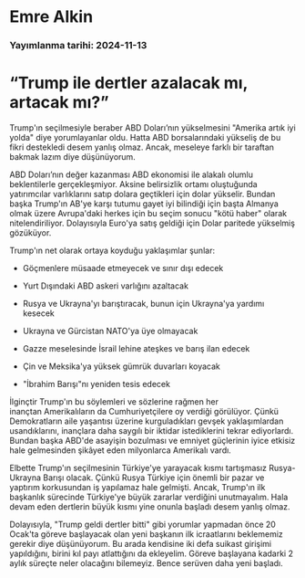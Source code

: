 # Emre Alkin

### Yayımlanma tarihi: 2024-11-13

# “Trump ile dertler azalacak mı, artacak mı?”

Trump'ın seçilmesiyle beraber ABD Doları’nın yükselmesini "Amerika artık iyi yolda" diye yorumlayanlar oldu. Hatta ABD borsalarındaki yükseliş de bu fikri destekledi desem yanlış olmaz. Ancak, meseleye farklı bir taraftan bakmak lazım diye düşünüyorum.

ABD Doları’nın değer kazanması ABD ekonomisi ile alakalı olumlu beklentilerle gerçekleşmiyor. Aksine belirsizlik ortamı oluştuğunda yatırımcılar varlıklarını satıp dolara geçtikleri için dolar yükselir. Bundan başka Trump'ın AB'ye karşı tutumu gayet iyi bilindiği için başta Almanya olmak üzere Avrupa'daki herkes için bu seçim sonucu "kötü haber" olarak nitelendiriliyor. Dolayısıyla Euro'ya satış geldiği için Dolar paritede yükselmiş gözüküyor.

Trump'ın net olarak ortaya koyduğu yaklaşımlar şunlar:

- Göçmenlere müsaade etmeyecek ve sınır dışı edecek

- Yurt Dışındaki ABD askeri varlığını azaltacak

- Rusya ve Ukrayna'yı barıştıracak, bunun için Ukrayna'ya yardımı kesecek

- Ukrayna ve Gürcistan NATO'ya üye olmayacak

- Gazze meselesinde İsrail lehine ateşkes ve barış ilan edecek

- Çin ve Meksika'ya yüksek gümrük duvarları koyacak

- "İbrahim Barışı"nı yeniden tesis edecek

İlginçtir Trump'ın bu söylemleri ve sözlerine rağmen her inançtan Amerikalıların da Cumhuriyetçilere oy verdiği görülüyor. Çünkü Demokratların aile yaşantısı üzerine kurguladıkları gevşek yaklaşımlardan usandıklarını, inançlara daha saygılı bir iktidar istediklerini tekrar ediyorlardı. Bundan başka ABD'de asayişin bozulması ve emniyet güçlerinin iyice etkisiz hale gelmesinden şikâyet eden milyonlarca Amerikalı vardı.

Elbette Trump'ın seçilmesinin Türkiye'ye yarayacak kısmı tartışmasız Rusya-Ukrayna Barışı olacak. Çünkü Rusya Türkiye için önemli bir pazar ve yaptırım korkusundan iş yapılamaz hale gelmişti. Ancak, Trump'ın ilk başkanlık sürecinde Türkiye'ye büyük zararlar verdiğini unutmayalım. Hala devam eden dertlerin büyük kısmı yine onunla başladı desem yanlış olmaz.

Dolayısıyla, "Trump geldi dertler bitti" gibi yorumlar yapmadan önce 20 Ocak'ta göreve başlayacak olan yeni başkanın ilk icraatlarını beklememiz gerekir diye düşünüyorum. Bu arada kendisine iki defa suikast girişimi yapıldığını, birini kıl payı atlattığını da ekleyelim. Göreve başlayana kadarki 2 aylık süreçte neler olacağını bilemeyiz. Bence serüven daha yeni başladı.



